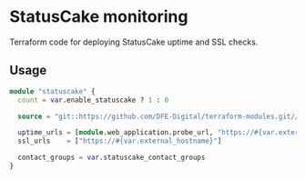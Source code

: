 # StatusCake monitoring

Terraform code for deploying StatusCake uptime and SSL checks.

## Usage

```terraform
module "statuscake" {
  count = var.enable_statuscake ? 1 : 0

  source = "git::https://github.com/DFE-Digital/terraform-modules.git//monitoring/statuscake?ref=stable"

  uptime_urls = [module.web_application.probe_url, "https://#{var.external_hostname}"]
  ssl_urls    = ["https://#{var.external_hostname}"]

  contact_groups = var.statuscake_contact_groups
}
```
